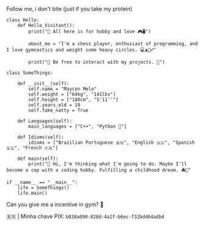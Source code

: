 Follow me, i don't bite (just if you take my protein)

```
class Hello:
    def Hello_Visitant():
        print("🚀 All here is for hobby and love 🎮🖥️")

        about_me = "I'm a chess player, enthusiast of programming, and I love gymnastics and weight some heavy circles. 💻♟️🤸‍♂️"

        print("📢 Be free to interact with my projects. 🤝")

class SomeThings:

    def __init__(self):
        self.name = "Maycon Melo"
        self.weight = ["64kg", "141lbs"]
        self.height = ["180cm", "5'11''"]
        self.years_old = 19
        self.fake_natty = True

    def Languages(self):
        main_languages = ["C++", "Python 🐍"]

    def Idioms(self):
        idioms = ["Brazilian Portuguese 🇧🇷", "English 🇺🇸", "Spanish 🇪🇸", "French 🇫🇷"]

    def main(self):
        print("👋 Hi, I'm thinking what I'm going to do. Maybe I'll become a cop with a coding hobby. Fulfilling a childhood dream. 🚔💭"

if __name__ == "__main__":
    life = SomeThings()
    life.main()
```

Can you give me a incentive in gym? 💉

🇧🇷 | Minha chave PIX: ```b838a090-828d-4a1f-b6ec-f32bdd64adbd```
